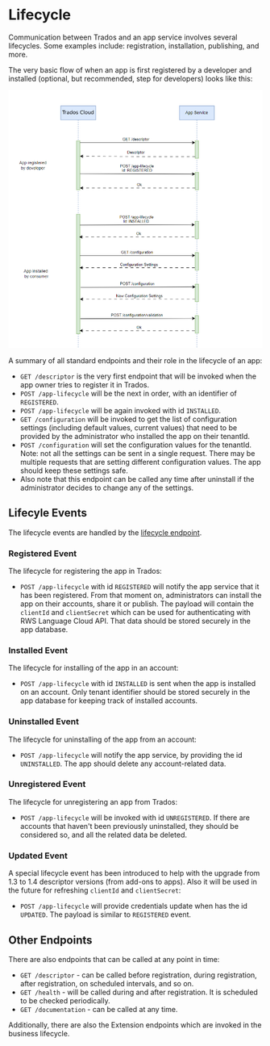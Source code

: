 # Lifecycle

Communication between Trados and an app service involves several lifecycles. Some examples include: registration, installation, publishing, and more.

The very basic flow of when an app is first registered by a developer and installed (optional, but recommended, step for developers) looks like this:

<!--
focus: false
-->
![Lifecycle](https://github.com/RWS/language-cloud-public-api-doc-resources/blob/main/extensibility/Lifecycle.png?raw=true)

A summary of all standard endpoints and their role in the lifecycle of an app:


- `GET /descriptor` is the very first endpoint that will be invoked when the app owner tries to register it in Trados.
- `POST /app-lifecycle` will be the next in order, with an identifier of `REGISTERED`.
- `POST /app-lifecycle` will be again invoked with id `INSTALLED`.
- `GET /configuration` will be invoked to get the list of configuration settings (including default values, current values) that need to be provided by the administrator who installed the app on their tenantId.
- `POST /configuration` will set the configuration values for the tenantId. Note: not all the settings can be sent in a single request. There may be multiple requests that are setting different configuration values. The app should keep these settings safe.
- Also note that this endpoint can be called any time after uninstall if the administrator decides to change any of the settings.

## Lifecyle Events

The lifecycle events are handled by the [lifecycle endpoint](./App-Descriptor.md#lifecycle-endpoint).

### Registered Event

The lifecycle for registering the app in Trados:

- `POST /app-lifecycle` with id `REGISTERED` will notify the app service that it has been registered. From that moment on, administrators can install the app on their accounts, share it or publish. The payload will contain the `clientId` and `clientSecret` which can be used for authenticating with RWS Language Cloud API. That data should be stored securely in the app database.

### Installed Event

The lifecycle for installing of the app in an account:

- `POST /app-lifecycle` with id `INSTALLED` is sent when the app is installed on an account. Only tenant identifier should be stored securely in the app database for keeping track of installed accounts.

### Uninstalled Event

The lifecycle for uninstalling of the app from an account:

- `POST /app-lifecycle` will notify the app service, by providing the id `UNINSTALLED`. The app should delete any account-related data.

### Unregistered Event

The lifecycle for unregistering an app from Trados:

- `POST /app-lifecycle` will be invoked with id `UNREGISTERED`. If there are accounts that haven't been previously uninstalled, they should be considered so, and all the related data be deleted.

### Updated Event

A special lifecycle event has been introduced to help with the upgrade from 1.3 to 1.4 descriptor versions (from add-ons to apps). Also it will be used in the future for refreshing `clientId` and `clientSecret`:

- `POST /app-lifecycle` will provide credentials update when has the id `UPDATED`. The payload is similar to `REGISTERED` event.

## Other Endpoints

There are also endpoints that can be called at any point in time:

- `GET /descriptor` - can be called before registration, during registration, after registration, on scheduled intervals, and so on.
- `GET /health` - will be called during and after registration. It is scheduled to be checked periodically.
- `GET /documentation` - can be called at any time.

Additionally, there are also the Extension endpoints which are invoked in the business lifecycle.
